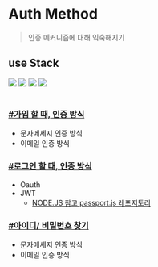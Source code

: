 # Auth Method

> 인증 메커니즘에 대해 익숙해지기
## use Stack
<img src="https://img.shields.io/badge/Typescript-3178C6?style=flat&logo=typescript&logoColor=white"/>
<img src="https://img.shields.io/badge/Express-000000?style=flat-square&logo=Express&logoColor=white"/>
<img src="https://img.shields.io/badge/.ENV-ECD53F?style=flat-square&logo=.ENV&logoColor=white"/>
<img src="https://camo.githubusercontent.com/9061b5f8c76ca0cee0375296f04c949c7d4b42e0f4fad938c6861abdf7b0890d/68747470733a2f2f696d672e736869656c64732e696f2f62616467652f4a534f4e2057656220546f6b656e732d3030303030303f7374796c653d666c61742d737175617265266c6f676f3d4a534f4e2057656220546f6b656e73266c6f676f436f6c6f723d7768697465" data-canonical-src="https://img.shields.io/badge/JSON Web Tokens-000000?style=flat-square&amp;logo=JSON Web Tokens&amp;logoColor=white" style="max-width: 100%;">

#

### [#가입 할 때, 인증 방식](./summary/1.%20가입.md)
 * 문자메세지 인증 방식
 * 이메일 인증 방식

### [#로그인 할 때, 인증 방식](./summary/2.%20로그인.md)
 * Oauth
 * JWT
    * [NODE.JS 참고 passport.js 레포지토리](https://github.com/dev-th-kang/passport.js-tutorial)

### [#아이디/ 비밀번호 찾기](./summary/3.%20회원정보찾기.md)
 * 문자메세지 인증 방식
 * 이메일 인증 방식